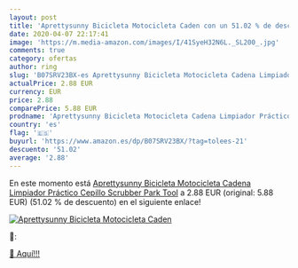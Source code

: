 ```yaml
---
layout: post
title: 'Aprettysunny Bicicleta Motocicleta Caden con un 51.02 % de descuento'
date: 2020-04-07 22:17:41
image: 'https://m.media-amazon.com/images/I/41SyeH32N6L._SL200_.jpg'
comments: true
category: ofertas
author: ring
slug: 'B07SRV23BX-es Aprettysunny Bicicleta Motocicleta Cadena Limpiador Práctico Cepillo Scrubber Park Tool'
actualPrice: 2.88 EUR
currency: EUR
price: 2.88
comparePrice: 5.88 EUR
prodname: 'Aprettysunny Bicicleta Motocicleta Cadena Limpiador Práctico Cepillo Scrubber Park Tool'
country: 'es'
flag: '🇪🇸'
buyurl: 'https://www.amazon.es/dp/B07SRV23BX/?tag=tolees-21'
descuento: '51.02'
average: '2.88'
---
```


En este momento está [Aprettysunny Bicicleta Motocicleta Cadena Limpiador Práctico Cepillo Scrubber Park Tool](https://www.amazon.es/dp/B07SRV23BX/?tag=tolees-21) a 2.88 EUR (original: 5.88 EUR) (51.02 %  de descuento) en el siguiente enlace!

[![Aprettysunny Bicicleta Motocicleta Caden](https://m.media-amazon.com/images/I/41SyeH32N6L._SL200_.jpg)](https://www.amazon.es/dp/B07SRV23BX/?tag=tolees-21)

🔎:


[🛒 Aquí!!!](https://www.amazon.es/dp/B07SRV23BX/?tag=tolees-21)
